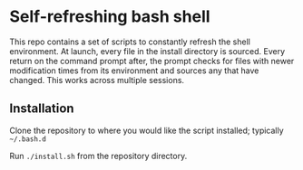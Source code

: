 # Self-refreshing bash shell

This repo contains a set of scripts to constantly refresh the shell environment.
At launch, every file in the install directory is sourced.  Every return on the
command prompt after, the prompt checks for files with newer modification times
from its environment and sources any that have changed.  This works across
multiple sessions.

## Installation

Clone the repository to where you would like the script installed; typically
`~/.bash.d`

Run `./install.sh` from the repository directory.
